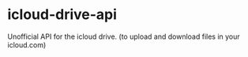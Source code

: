 icloud-drive-api
================

Unofficial API for the icloud drive. (to upload and download files in your icloud.com)
